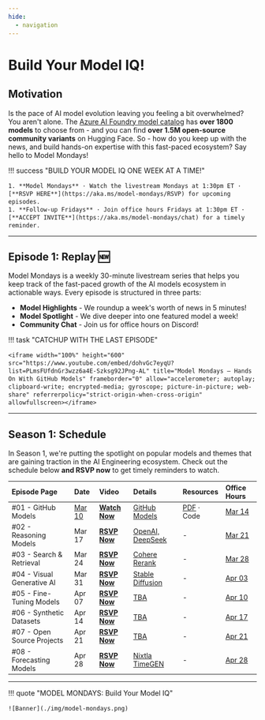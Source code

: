 ```yaml
---
hide:
  - navigation
---
```


# Build Your Model IQ!

## Motivation

Is the pace of AI model evolution leaving you feeling a bit overwhelmed? You aren't alone. The [Azure AI Foundry model catalog](https://ai.azure.com/explore/models) has **over 1800 models** to choose from - and you can find **over 1.5M open-source community variants** on Hugging Face. So - how do you keep up with the news, and build hands-on expertise with this fast-paced ecosystem? Say hello to Model Mondays!

!!! success "BUILD YOUR MODEL IQ ONE WEEK AT A TIME!" 

    1. **Model Mondays** · Watch the livestream Mondays at 1:30pm ET · [**RSVP HERE**](https://aka.ms/model-mondays/RSVP) for upcoming episodes.
    1. **Follow-up Fridays** · Join office hours Fridays at 1:30pm ET · [**ACCEPT INVITE**](https://aka.ms/model-mondays/chat) for a timely reminder.


---

## Episode 1: Replay 🆕

Model Mondays is a weekly 30-minute livestream series that helps you keep track of the fast-paced growth of the AI models ecosystem in actionable ways. Every episode is structured in three parts:

- **Model Highlights** - We roundup a week's worth of news in 5 minutes!
- **Model Spotlight** - We dive deeper into one featured model a week!
- **Community Chat** - Join us for office hours on Discord!

!!! task "CATCHUP WITH THE LAST EPISODE"

    <iframe width="100%" height="600" src="https://www.youtube.com/embed/dohvGc7eyqU?list=PLmsFUfdnGr3wzz6a4E-Szksg92JPng-AL" title="Model Mondays – Hands On With GitHub Models" frameborder="0" allow="accelerometer; autoplay; clipboard-write; encrypted-media; gyroscope; picture-in-picture; web-share" referrerpolicy="strict-origin-when-cross-origin" allowfullscreen></iframe>

---

## Season 1: Schedule

In Season 1, we're putting the spotlight on popular models and themes that are gaining traction in the AI Engineering ecosystem. Check out the schedule below **and RSVP now** to get timely reminders to watch.

| Episode Page | Date | Video | Details | Resources | Office Hours |
|:---|:---|:---|:---|:---|:---|
| #01 - GitHub Models | [Mar 10](https://developer.microsoft.com/en-us/reactor/events/25265/) | [**Watch Now**](https://youtu.be/dohvGc7eyqU)| [GitHub Models](./season-01/ep-01.md) | [PDF](https://speakerdeck.com/nitya/model-mondays-s1-e1-mar-10-2025) · Code | [Mar 14](https://aka.ms/model-mondays/chat) |
| #02 - Reasoning Models| Mar 17 | [**RSVP Now**](https://developer.microsoft.com/en-us/reactor/events/25266/) | [OpenAI, DeepSeek](./season-01/ep-02.md)| - | [Mar 21](https://aka.ms/model-mondays/chat) |
| #03 - Search & Retrieval | Mar 24 |  [**RSVP Now**](https://developer.microsoft.com/en-us/reactor/events/25354/) |[Cohere Rerank](./season-01/ep-03.md) | - | [Mar 28](https://aka.ms/model-mondays/chat) |
| #04 - Visual Generative AI | Mar 31 |[**RSVP Now**](https://developer.microsoft.com/en-us/reactor/events/25355/) |[Stable Diffusion](./season-01/ep-04.md) |  - | [Apr 03](https://aka.ms/model-mondays/chat) |
| #05 - Fine-Tuning Models | Apr 07 |[**RSVP Now**](https://developer.microsoft.com/en-us/reactor/events/25356/)  |[TBA](./season-01/ep-05.md) | - |  [Apr 10](https://aka.ms/model-mondays/chat) |
| #06 - Synthetic Datasets | Apr 14 |[**RSVP Now**](https://developer.microsoft.com/en-us/reactor/events/25357/)  |[TBA](./season-01/ep-06.md) | - | [Apr 17](https://aka.ms/model-mondays/chat) |
| #07 - Open Source Projects | Apr 21 |[**RSVP Now**](https://developer.microsoft.com/en-us/reactor/events/25358/)  |[TBA](./season-01/ep-07.md) | - | [Apr 21](https://aka.ms/model-mondays/chat) |
| #08 - Forecasting Models | Apr 28 |[**RSVP Now**](https://developer.microsoft.com/en-us/reactor/events/25359/)  |[Nixtla TimeGEN](./season-01/ep-08.md) | - | [Apr 28](https://aka.ms/model-mondays/chat) |

---

!!! quote "MODEL MONDAYS: Build Your Model IQ" 

    ![Banner](./img/model-mondays.png)

